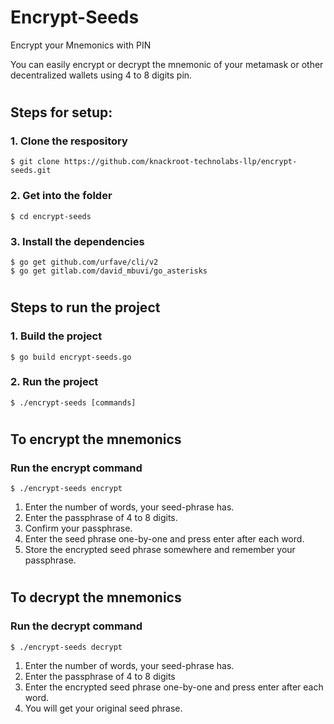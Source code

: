# Encrypt-Seeds
Encrypt your Mnemonics with PIN

You can easily encrypt or decrypt the mnemonic of your metamask or other decentralized wallets using 4 to 8 digits pin.

#
## Steps for setup:

### 1. Clone the respository

```shell
$ git clone https://github.com/knackroot-technolabs-llp/encrypt-seeds.git

```

### 2. Get into the folder

```shell
$ cd encrypt-seeds

```

### 3. Install the dependencies

```shell
$ go get github.com/urfave/cli/v2
$ go get gitlab.com/david_mbuvi/go_asterisks

```
#
## Steps to run the project

### 1. Build the project

```shell
$ go build encrypt-seeds.go

``` 

### 2. Run the project

```shell
$ ./encrypt-seeds [commands]

```
#

## To encrypt the mnemonics

### Run the encrypt command

```shell
$ ./encrypt-seeds encrypt

```

1. Enter the number of words, your seed-phrase has.
2. Enter the passphrase of 4 to 8 digits.
3. Confirm your passphrase.
4. Enter the seed phrase one-by-one and press enter after each word.
5. Store the encrypted seed phrase somewhere and remember your passphrase.

#

## To decrypt the mnemonics

### Run the decrypt command

```shell
$ ./encrypt-seeds decrypt

```

1. Enter the number of words, your seed-phrase has.
2. Enter the passphrase of 4 to 8 digits
3. Enter the encrypted seed phrase one-by-one and press enter after each word.
4. You will get your original seed phrase.


